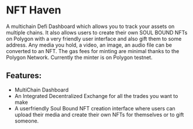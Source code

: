 # NFT Haven 

A multichain Defi Dashboard which allows you to track your assets on multiple chains. 
It also allows users to create their own SOUL BOUND NFTs on Polygon with a very friendly user interface and also gift them to some address.
Any media you hold, a video, an image, an audio file can be converted to an NFT. The gas fees for minting are minimal thanks to the Polygon Network. 
Currently the minter is on Polygon testnet. 

## Features: 
- MultiChain Dashboard
- An Integrated Decentralized Exchange for all the trades you want to make
- A userfriendly Soul Bound NFT creation interface where users can upload their media and create their own NFTs for themselves or to gift someone.

